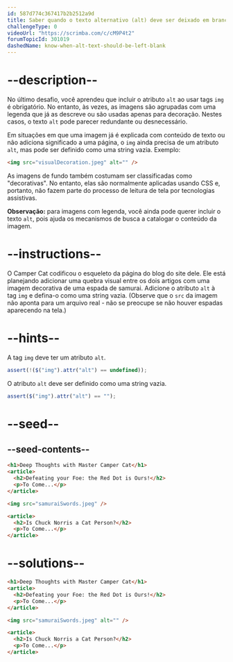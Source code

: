 ```yaml
---
id: 587d774c367417b2b2512a9d
title: Saber quando o texto alternativo (alt) deve ser deixado em branco
challengeType: 0
videoUrl: "https://scrimba.com/c/cM9P4t2"
forumTopicId: 301019
dashedName: know-when-alt-text-should-be-left-blank
---
```


# --description--

No último desafio, você aprendeu que incluir o atributo `alt` ao usar tags `img` é obrigatório. No entanto, às vezes, as imagens são agrupadas com uma legenda que já as descreve ou são usadas apenas para decoração. Nestes casos, o texto `alt` pode parecer redundante ou desnecessário.

Em situações em que uma imagem já é explicada com conteúdo de texto ou não adiciona significado a uma página, o `img` ainda precisa de um atributo `alt`, mas pode ser definido como uma string vazia. Exemplo:

```html
<img src="visualDecoration.jpeg" alt="" />
```

As imagens de fundo também costumam ser classificadas como "decorativas". No entanto, elas são normalmente aplicadas usando CSS e, portanto, não fazem parte do processo de leitura de tela por tecnologias assistivas.

**Observação:** para imagens com legenda, você ainda pode querer incluir o texto `alt`, pois ajuda os mecanismos de busca a catalogar o conteúdo da imagem.

# --instructions--

O Camper Cat codificou o esqueleto da página do blog do site dele. Ele está planejando adicionar uma quebra visual entre os dois artigos com uma imagem decorativa de uma espada de samurai. Adicione o atributo `alt` à tag `img` e defina-o como uma string vazia. (Observe que o `src` da imagem não aponta para um arquivo real - não se preocupe se não houver espadas aparecendo na tela.)

# --hints--

A tag `img` deve ter um atributo `alt`.

```js
assert(!($("img").attr("alt") == undefined));
```

O atributo `alt` deve ser definido como uma string vazia.

```js
assert($("img").attr("alt") == "");
```

# --seed--

## --seed-contents--

```html
<h1>Deep Thoughts with Master Camper Cat</h1>
<article>
  <h2>Defeating your Foe: the Red Dot is Ours!</h2>
  <p>To Come...</p>
</article>

<img src="samuraiSwords.jpeg" />

<article>
  <h2>Is Chuck Norris a Cat Person?</h2>
  <p>To Come...</p>
</article>
```

# --solutions--

```html
<h1>Deep Thoughts with Master Camper Cat</h1>
<article>
  <h2>Defeating your Foe: the Red Dot is Ours!</h2>
  <p>To Come...</p>
</article>

<img src="samuraiSwords.jpeg" alt="" />

<article>
  <h2>Is Chuck Norris a Cat Person?</h2>
  <p>To Come...</p>
</article>
```
